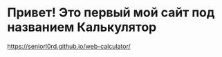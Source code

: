 # Привет! Это первый мой сайт под названием Калькулятор

https://seniorl0rd.github.io/web-calculator/
